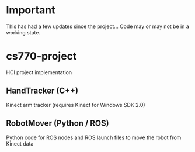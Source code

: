 # Important
This has had a few updates since the project... Code may or may not be in a working state.

# cs770-project
HCI project implementation

## HandTracker (C++)
Kinect arm tracker (requires Kinect for Windows SDK 2.0)

## RobotMover (Python / ROS)
Python code for ROS nodes and ROS launch files to move the robot from Kinect data
